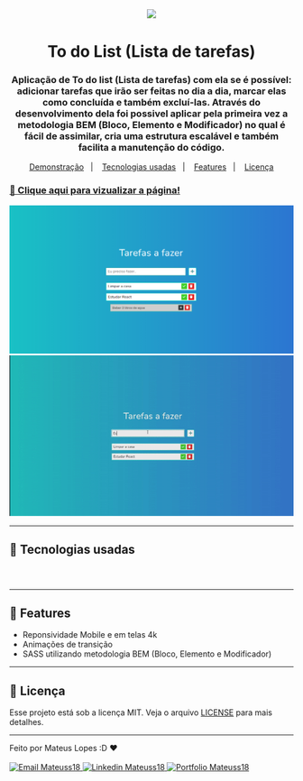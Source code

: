 <div align="center">
  <img src="./assets/favicon.png">
</div>

<h1 align="center">
    To do List (Lista de tarefas)
</h1>

<h3 align="center">
  Aplicação de To do list (Lista de tarefas) com ela se é possível: adicionar tarefas que irão ser feitas no dia a dia, marcar elas como concluída e também excluí-las.
  Através do desenvolvimento dela foi possivel aplicar pela primeira vez a metodologia BEM (Bloco, Elemento e Modificador) no qual é fácil de assimilar, cria uma estrutura escalável e também facilita a manutenção do código.
</h3>

<p align="center">
    <a href="#🔗-clique-aqui-para-vizualizar-a-página!">Demonstração</a>&nbsp;&nbsp;&nbsp;|&nbsp;&nbsp;&nbsp;
    <a href="#🔨-tecnologias-usadas">Tecnologias usadas</a>&nbsp;&nbsp;&nbsp;|&nbsp;&nbsp;&nbsp;
    <a href="#🎯-features">Features</a>&nbsp;&nbsp;&nbsp;|&nbsp;&nbsp;&nbsp;
    <a href="#📝-licença">Licença</a>
</p>

### [🔗 Clique aqui para vizualizar a página!](https://mateuss18.github.io/To-do-list/)
<div align="center">
  <img src="./assets/readme-image.png">
</div>

<div align="center">
  <img src="./assets/readme-gif.gif">
</div>

>
---

## 🔨 Tecnologias usadas

<div>
<img src="https://img.shields.io/badge/html5-%23E34F26.svg?style=for-the-badge&logo=html5&logoColor=white" height="35" alt="">

<img src="https://img.shields.io/badge/SASS-hotpink.svg?style=for-the-badge&logo=SASS&logoColor=white" height="35" alt="">

<img src="https://img.shields.io/badge/javascript-%23323330.svg?style=for-the-badge&logo=javascript&logoColor=%23F7DF1E" height="35" alt="">
</div>

###

>
---
## 🎯 Features

- Reponsividade Mobile e em telas 4k
- Animações de transição
- SASS utilizando metodologia BEM (Bloco, Elemento e Modificador)

---

## 📝 Licença   

Esse projeto está sob a licença MIT. Veja o arquivo [LICENSE](LICENSE) para mais detalhes.

---

Feito por Mateus Lopes :D ❤ <br><br>
<a href="mailto:mateus20.lopes02@gmail.com" target="_blank">
  <img src="https://img.shields.io/badge/Gmail-D14836?style=for-the-badge&logo=gmail&logoColor=white" alt="Email Mateuss18">
</a>
<a href="https://www.linkedin.com/in/mateus--lopes/" target="_blank">
  <img src="https://img.shields.io/badge/LinkedIn-0077B5?style=for-the-badge&logo=linkedin&logoColor=white" alt="Linkedin Mateuss18">
</a>
<a href="https://mateus-lopes-portfolio.netlify.app" target="_blank">
  <img src="https://img.shields.io/badge/-Portfolio-black?logo=flickr&style=for-the-badge" alt="Portfolio Mateuss18">
</a>


